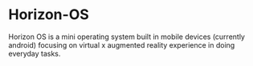 # Horizon-OS
Horizon OS is a mini operating system built in mobile devices (currently android) focusing on virtual x augmented reality experience in doing everyday tasks.
